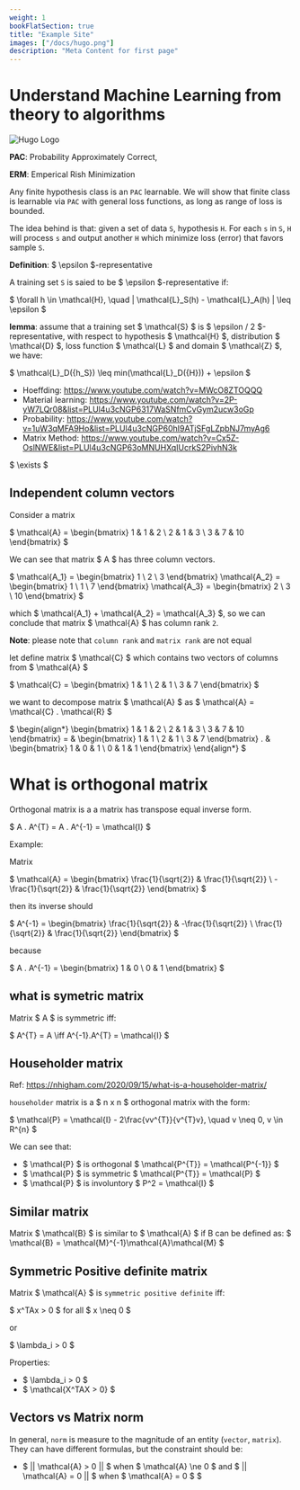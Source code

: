 ```yaml
---
weight: 1
bookFlatSection: true
title: "Example Site"
images: ["/docs/hugo.png"]
description: "Meta Content for first page"
---
```


# Understand Machine Learning from theory to algorithms

![Hugo Logo](/docs/hugo.png)

**PAC**: Probability Approximately Correct, 

**ERM**: Emperical Rish Minimization

Any finite hypothesis class is an `PAC` learnable. We will show that finite class is learnable via `PAC` with general loss functions, as long as range of loss is bounded.

The idea behind is that: given a set of data `S`, hypothesis `H`. For each `s` in `S`, `H` will process `s` and output another `H` which minimize loss (error) that favors sample `S`.

**Definition**: $ \epsilon $-representative

A training set `S` is saied to be $ \epsilon $-representative if:

$ \forall h \in \mathcal{H}, \quad | \mathcal{L}_S(h) - \mathcal{L}_A(h) | \leq \epsilon $

**lemma**: assume that a training set $ \mathcal{S} $ is $ \epsilon / 2 $-representative, with respect to hypothesis $ \mathcal{H} $, distribution $ \mathcal{D} $, loss function $ \mathcal{L} $ and domain $ \mathcal{Z} $, we have:

$ \mathcal{L}_D({h_S}) \leq min(\mathcal{L}_D({H})) + \epsilon $

- Hoeffding: https://www.youtube.com/watch?v=MWcO8ZTOQQQ
- Material learning: https://www.youtube.com/watch?v=2P-yW7LQr08&list=PLUl4u3cNGP6317WaSNfmCvGym2ucw3oGp
- Probability: https://www.youtube.com/watch?v=1uW3qMFA9Ho&list=PLUl4u3cNGP60hI9ATjSFgLZpbNJ7myAg6
- Matrix Method: https://www.youtube.com/watch?v=Cx5Z-OslNWE&list=PLUl4u3cNGP63oMNUHXqIUcrkS2PivhN3k

$ \exists $

## Independent column vectors

Consider a matrix 

$ 
\mathcal{A} = 
\begin{bmatrix}
1 & 1 & 2 \\
2 & 1 & 3 \\
3 & 7 & 10
\end{bmatrix}
$

We can see that matrix $ A $ has three column vectors.

$ 
\mathcal{A_1} = 
\begin{bmatrix}
1 \\
2 \\
3
\end{bmatrix}
\mathcal{A_2} = 
\begin{bmatrix}
1 \\
1 \\
7
\end{bmatrix}
\mathcal{A_3} = 
\begin{bmatrix}
2 \\
3 \\
10
\end{bmatrix}
$

which $ \mathcal{A_1} + \mathcal{A_2} = \mathcal{A_3} $, so we can conclude that matrix $ \mathcal{A} $ has column rank `2`.

**Note**: please note that `column rank` and `matrix rank` are not equal

let define matrix $ \mathcal{C} $ which contains two vectors of columns from $ \mathcal{A} $

$
\mathcal{C} = 
\begin{bmatrix}
1 & 1 \\
2 & 1 \\
3 & 7
\end{bmatrix}
$

we want to decompose matrix $ \mathcal{A} $ as $ \mathcal{A} = \mathcal{C} . \mathcal{R} $

$
\begin{align*}
    \begin{bmatrix}
    1 & 1 & 2 \\
    2 & 1 & 3 \\
    3 & 7 & 10
    \end{bmatrix} =
    & \begin{bmatrix}
    1 & 1 \\
    2 & 1 \\
    3 & 7
    \end{bmatrix} .
    & \begin{bmatrix}
    1 & 0 & 1 \\
    0 & 1 & 1
    \end{bmatrix}
\end{align*}
$

# What is orthogonal matrix

Orthogonal matrix is a a matrix has transpose equal inverse form.

$ A . A^{T} = A . A^{-1} = \mathcal{I} $

Example:

Matrix 

$ 
\mathcal{A} = 
\begin{bmatrix}
\frac{1}{\sqrt{2}} & \frac{1}{\sqrt{2}} \\
-\frac{1}{\sqrt{2}} & \frac{1}{\sqrt{2}}
\end{bmatrix}
$

then its inverse should 

$
A^{-1} = \begin{bmatrix}
\frac{1}{\sqrt{2}} & -\frac{1}{\sqrt{2}} \\
\frac{1}{\sqrt{2}} & \frac{1}{\sqrt{2}}
\end{bmatrix}
$

because 

$
A . A^{-1} = 
\begin{bmatrix}
1 & 0 \\
0 & 1
\end{bmatrix}
$

## what is symetric matrix

Matrix  $ A $ is symmetric iff:

$ A^{T} = A \iff A^{-1}.A^{T} = \mathcal{I} $

## Householder matrix

Ref: https://nhigham.com/2020/09/15/what-is-a-householder-matrix/

`householder` matrix is a $ n x n $ orthogonal matrix with the form:

$ \mathcal{P} = \mathcal{I} - 2\frac{vv^{T}}{v^{T}v}, \quad v \neq 0, v \in R^{n} $

We can see that:

* $ \mathcal{P} $ is orthogonal $ \mathcal{P^{T}} = \mathcal{P^{-1}} $
* $ \mathcal{P} $ is symmetric $ \mathcal{P^{T}} = \mathcal{P} $
* $ \mathcal{P} $ is involuntory $ P^2 = \mathcal{I} $ 

## Similar matrix

Matrix $ \mathcal{B} $ is similar to $ \mathcal{A} $ if B can be defined as: $ \mathcal{B} = \mathcal{M}^{-1}\mathcal{A}\mathcal{M} $

## Symmetric Positive definite matrix

Matrix $ \mathcal{A} $ is `symmetric positive definite` iff:

$ x^TAx > 0 $ for all $ x \neq 0 $ 

or 

$ \lambda_i > 0 $

Properties:

* $ \lambda_i > 0 $
* $ \mathcal{X^TAX > 0} $

## Vectors vs Matrix norm

In general, `norm` is measure to the magnitude of an entity (`vector`, `matrix`). They can have different formulas, but the constraint should be:

* $ || \mathcal{A} > 0 || $ when $ \mathcal{A} \ne 0 $ and $ || \mathcal{A} = 0 || $ when $ \mathcal{A} = 0 $   $


